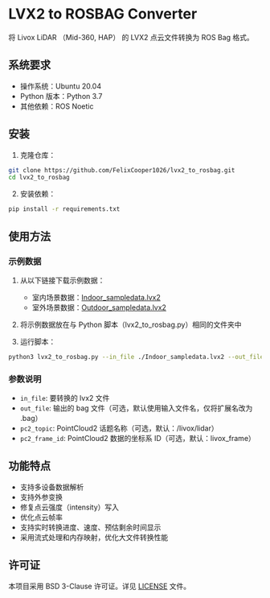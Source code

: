 # LVX2 to ROSBAG Converter

将 Livox LiDAR （Mid-360, HAP） 的 LVX2 点云文件转换为 ROS Bag 格式。

## 系统要求

- 操作系统：Ubuntu 20.04
- Python 版本：Python 3.7
- 其他依赖：ROS Noetic

## 安装

1. 克隆仓库：
```bash
git clone https://github.com/FelixCooper1026/lvx2_to_rosbag.git
cd lvx2_to_rosbag
```

2. 安装依赖：
```bash
pip install -r requirements.txt
```

## 使用方法

### 示例数据

1. 从以下链接下载示例数据：
   - 室内场景数据：[Indoor_sampledata.lvx2](https://terra-1-g.djicdn.com/65c028cd298f4669a7f0e40e50ba1131/Mid360/Indoor_sampledata.lvx2)
   - 室外场景数据：[Outdoor_sampledata.lvx2](https://terra-1-g.djicdn.com/65c028cd298f4669a7f0e40e50ba1131/Mid360/Outdoor_sampledata.lvx2)

2. 将示例数据放在与 Python 脚本（lvx2_to_rosbag.py）相同的文件夹中
3. 运行脚本：
```bash
python3 lvx2_to_rosbag.py --in_file ./Indoor_sampledata.lvx2 --out_file ./Indoor_sampledata.bag --pc2_topic /livox/lidar --pc2_frame_id livox_frame
```

### 参数说明

- `in_file`: 要转换的 lvx2 文件
- `out_file`: 输出的 bag 文件（可选，默认使用输入文件名，仅将扩展名改为 .bag）
- `pc2_topic`: PointCloud2 话题名称（可选，默认：/livox/lidar）
- `pc2_frame_id`: PointCloud2 数据的坐标系 ID（可选，默认：livox_frame）

## 功能特点

- 支持多设备数据解析
- 支持外参变换
- 修复点云强度（intensity）写入
- 优化点云帧率
- 支持实时转换进度、速度、预估剩余时间显示
- 采用流式处理和内存映射，优化大文件转换性能

## 许可证

本项目采用 BSD 3-Clause 许可证。详见 [LICENSE](LICENSE) 文件。
